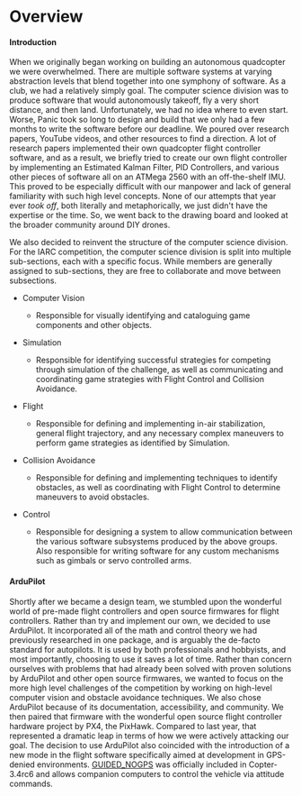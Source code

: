 # Overview

#### Introduction

When we originally began working on building an autonomous quadcopter we were overwhelmed. There are multiple software systems at varying abstraction levels that blend together into one symphony of software. As a club, we had a relatively simply goal. The computer science division was to produce software that would autonomously takeoff, fly a very short distance, and then land. Unfortunately, we had no idea where to even start. Worse, Panic took so long to design and build that we only had a few months to write the software before our deadline. We poured over research papers, YouTube videos, and other resources to find a direction. A lot of research papers implemented their own quadcopter flight controller software, and as a result, we briefly tried to create our own flight controller by implementing an Estimated Kalman Filter, PID Controllers, and various other pieces of software all on an ATMega 2560 with an off-the-shelf IMU. This proved to be especially difficult with our manpower and lack of general familiarity with such high level concepts. None of our attempts that year ever _took off_, both literally and metaphorically, we just didn't have the expertise or the time. So, we went back to the drawing board and looked at the broader community around DIY drones.

We also decided to reinvent the structure of the computer science division. For the IARC competition, the computer science division is split into multiple sub-sections, each with a specific focus. While members are generally assigned to sub-sections, they are free to collaborate and move between subsections.

* Computer Vision
  * Responsible for visually identifying and cataloguing game components and other objects.
* Simulation

  * Responsible for identifying successful strategies for competing through simulation of the challenge, as well as communicating and coordinating game strategies with Flight Control and Collision Avoidance.

* Flight

  * Responsible for defining and implementing in-air stabilization, general flight trajectory, and any necessary complex maneuvers to perform game strategies as identified by Simulation.

* Collision Avoidance

  * Responsible for defining and implementing techniques to identify obstacles, as well as coordinating with Flight Control to determine maneuvers to avoid obstacles.

* Control

  * Responsible for designing a system to allow communication between the various software subsystems produced by the above groups. Also responsible for writing software for any custom mechanisms such as gimbals or servo controlled arms.

#### ArduPilot

Shortly after we became a design team, we stumbled upon the wonderful world of pre-made flight controllers and open source firmwares for flight controllers. Rather than try and implement our own, we decided to use ArduPilot. It incorporated all of the math and control theory we had previously researched in one package, and is arguably the de-facto standard for autopilots. It is used by both professionals and hobbyists, and most importantly, choosing to use it saves a lot of time. Rather than concern ourselves with problems that had already been solved with proven solutions by ArduPilot and other open source firmwares, we wanted to focus on the more high level challenges of the competition by working on high-level computer vision and obstacle avoidance techniques. We also chose ArduPilot because of its documentation, accessibility, and community. We then paired that firmware with the wonderful open source flight controller hardware project by PX4, the PixHawk. Compared to last year, that represented a dramatic leap in terms of how we were actively attacking our goal. The decision to use ArduPilot also coincided with the introduction of a new mode in the flight software specifically aimed at development in GPS-denied environments. [GUIDED\_NOGPS](http://ardupilot.org/copter/docs/ac2_guidedmode.html#guided-nogps) was officially included in Copter-3.4rc6 and allows companion computers to control the vehicle via attitude commands.

